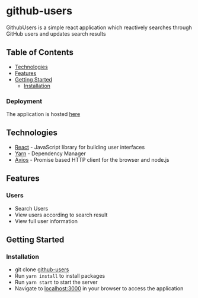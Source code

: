 # github-users


GithubUsers is a simple react application which reactively searches through GitHub users and updates search results

## Table of Contents

 * [Technologies](#technologies)
 * [Features](#features)
 * [Getting Started](#getting-started)
    * [Installation](#installation)
    
### Deployment
The application is hosted [here](https://github-userz.herokuapp.com)


## Technologies

* [React](https://www.reactjs.com) - JavaScript library for building user interfaces
* [Yarn](https://www.yarnpkg.com) - Dependency Manager
* [Axios](https://github.com/axios/axios) - Promise based HTTP client for the browser and node.js


## Features

### Users
* Search Users
* View users according to search result
* View full user information

## Getting Started

### Installation

* git clone
  [github-users](https://github.com/samdiano/github-users.git)
* Run `yarn install` to install packages
* Run `yarn start` to start the server
* Navigate to [localhost:3000](http://localhost:3000/) in your browser to access the
  application
